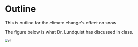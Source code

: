# Outline

This is outline for the climate change's effect on snow.

The figure below is what Dr. Lundquist has discussed in class. 

<img src="C:\Users\hangchen\Documents\Hang\couple\HW_Snow_Hydrology\Final project\p1.png" alt="p1" style="zoom:60%;" />